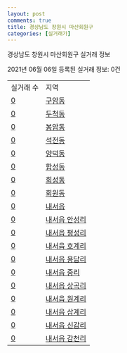 ```yaml
---
layout: post
comments: true
title: 경상남도 창원시 마산회원구
categories: [실거래가]
---
```


경상남도 창원시 마산회원구 실거래 정보

2021년 06월 06일 등록된 실거래 정보: 0건


<table>
  <tr>
    <td>실거래 수</td>
    <td>지역</td>
  </tr>

  
  <tr>
    <td><a href="4812710100.html">0</a></td>
    <td><a href="4812710100.html">구암동</a></td>
  </tr>
    

  <tr>
    <td><a href="4812710200.html">0</a></td>
    <td><a href="4812710200.html">두척동</a></td>
  </tr>
    

  <tr>
    <td><a href="4812710300.html">0</a></td>
    <td><a href="4812710300.html">봉암동</a></td>
  </tr>
    

  <tr>
    <td><a href="4812710400.html">0</a></td>
    <td><a href="4812710400.html">석전동</a></td>
  </tr>
    

  <tr>
    <td><a href="4812710500.html">0</a></td>
    <td><a href="4812710500.html">양덕동</a></td>
  </tr>
    

  <tr>
    <td><a href="4812710600.html">0</a></td>
    <td><a href="4812710600.html">합성동</a></td>
  </tr>
    

  <tr>
    <td><a href="4812710700.html">0</a></td>
    <td><a href="4812710700.html">회성동</a></td>
  </tr>
    

  <tr>
    <td><a href="4812710800.html">0</a></td>
    <td><a href="4812710800.html">회원동</a></td>
  </tr>
    

  <tr>
    <td><a href="4812725000.html">0</a></td>
    <td><a href="4812725000.html">내서읍</a></td>
  </tr>
    

  <tr>
    <td><a href="4812725021.html">0</a></td>
    <td><a href="4812725021.html">내서읍 안성리</a></td>
  </tr>
    

  <tr>
    <td><a href="4812725022.html">0</a></td>
    <td><a href="4812725022.html">내서읍 평성리</a></td>
  </tr>
    

  <tr>
    <td><a href="4812725023.html">0</a></td>
    <td><a href="4812725023.html">내서읍 호계리</a></td>
  </tr>
    

  <tr>
    <td><a href="4812725024.html">0</a></td>
    <td><a href="4812725024.html">내서읍 용담리</a></td>
  </tr>
    

  <tr>
    <td><a href="4812725025.html">0</a></td>
    <td><a href="4812725025.html">내서읍 중리</a></td>
  </tr>
    

  <tr>
    <td><a href="4812725026.html">0</a></td>
    <td><a href="4812725026.html">내서읍 상곡리</a></td>
  </tr>
    

  <tr>
    <td><a href="4812725027.html">0</a></td>
    <td><a href="4812725027.html">내서읍 원계리</a></td>
  </tr>
    

  <tr>
    <td><a href="4812725028.html">0</a></td>
    <td><a href="4812725028.html">내서읍 삼계리</a></td>
  </tr>
    

  <tr>
    <td><a href="4812725029.html">0</a></td>
    <td><a href="4812725029.html">내서읍 신감리</a></td>
  </tr>
    

  <tr>
    <td><a href="4812725030.html">0</a></td>
    <td><a href="4812725030.html">내서읍 감천리</a></td>
  </tr>
    


</table>
    